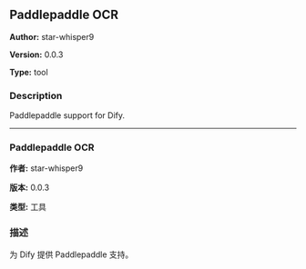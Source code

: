 ## Paddlepaddle OCR

**Author:** star-whisper9

**Version:** 0.0.3

**Type:** tool

### Description

Paddlepaddle support for Dify.

---

### Paddlepaddle OCR

**作者:** star-whisper9

**版本:** 0.0.3

**类型:** 工具

### 描述

为 Dify 提供 Paddlepaddle 支持。
